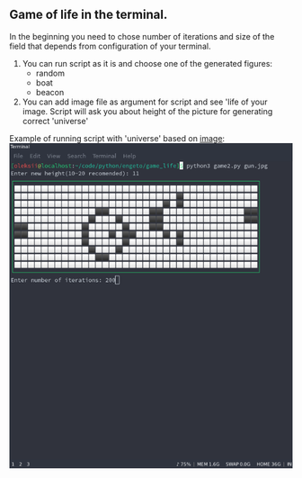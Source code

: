 Game of life in the terminal.
-----------------------------

In the beginning you need to chose number of iterations and size of the field
that depends from configuration of your terminal.
1. You can run script as it is and choose one of the generated figures:
	* random
	* boat
	* beacon 
2. You can add image file as argument for script and see 'life of your image.
Script will ask you about height of the picture for generating correct 'universe'

Example of running script with 'universe' based on [image](https://en.wikipedia.org/wiki/Gun_(cellular_automaton)#/media/File:Game_of_life_glider_gun.svg):
![](screen.gif)
